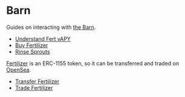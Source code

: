 # Barn

Guides on interacting with [the Barn](../../farm/barn.md).

* [Understand Fert vAPY](understand-fert-vapy.md)
* [Buy Fertilizer](buy-fertilizer.md)
* [Rinse Sprouts](rinse.md)

[Fertilizer](../../farm/barn.md#fertilizer) is an ERC-1155 token, so it can be transferred and traded on [OpenSea](https://opensea.io/collection/bean-fertilizer).

* [Transfer Fertilizer](transfer-fertilizer.md)
* [Trade Fertilizer](trade-fertilizer.md)
